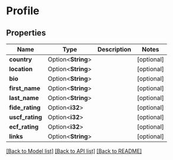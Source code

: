 # Profile

## Properties

Name | Type | Description | Notes
------------ | ------------- | ------------- | -------------
**country** | Option<**String**> |  | [optional]
**location** | Option<**String**> |  | [optional]
**bio** | Option<**String**> |  | [optional]
**first_name** | Option<**String**> |  | [optional]
**last_name** | Option<**String**> |  | [optional]
**fide_rating** | Option<**i32**> |  | [optional]
**uscf_rating** | Option<**i32**> |  | [optional]
**ecf_rating** | Option<**i32**> |  | [optional]
**links** | Option<**String**> |  | [optional]

[[Back to Model list]](../README.md#documentation-for-models) [[Back to API list]](../README.md#documentation-for-api-endpoints) [[Back to README]](../README.md)


